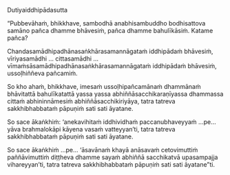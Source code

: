 Dutiyaiddhipādasutta

“Pubbevāhaṁ, bhikkhave, sambodhā anabhisambuddho bodhisattova samāno pañca dhamme bhāvesiṁ, pañca dhamme bahulīkāsiṁ. Katame pañca?

Chandasamādhipadhānasaṅkhārasamannāgataṁ iddhipādaṁ bhāvesiṁ, vīriyasamādhi … cittasamādhi … vīmaṁsāsamādhipadhānasaṅkhārasamannāgataṁ iddhipādaṁ bhāvesiṁ, ussoḷhiññeva pañcamiṁ.

So kho ahaṁ, bhikkhave, imesaṁ ussoḷhipañcamānaṁ dhammānaṁ bhāvitattā bahulīkatattā yassa yassa abhiññāsacchikaraṇīyassa dhammassa cittaṁ abhininnāmesiṁ abhiññāsacchikiriyāya, tatra tatreva sakkhibhabbataṁ pāpuṇiṁ sati sati āyatane.

So sace ākaṅkhiṁ: ‘anekavihitaṁ iddhividhaṁ paccanubhaveyyaṁ …pe… yāva brahmalokāpi kāyena vasaṁ vatteyyan’ti, tatra tatreva sakkhibhabbataṁ pāpuṇiṁ sati sati āyatane.

So sace ākaṅkhiṁ …pe… ‘āsavānaṁ khayā anāsavaṁ cetovimuttiṁ paññāvimuttiṁ diṭṭheva dhamme sayaṁ abhiññā sacchikatvā upasampajja vihareyyan’ti, tatra tatreva sakkhibhabbataṁ pāpuṇiṁ sati sati āyatane”ti.